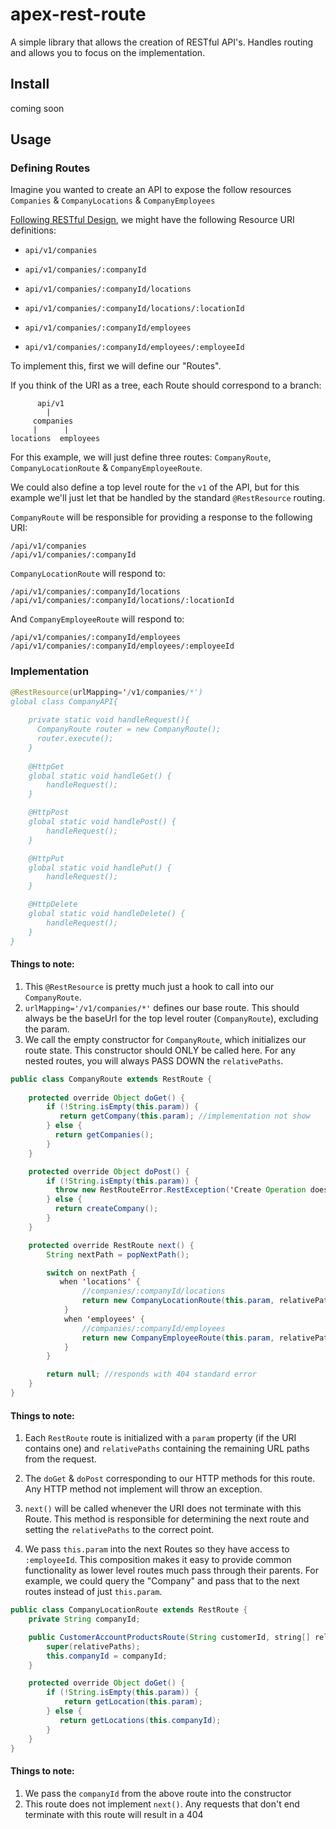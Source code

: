 # apex-rest-route

A simple library that allows the creation of RESTful API's.  Handles routing and allows you to focus on the implementation.

## Install
coming soon

## Usage

### Defining Routes

Imagine you wanted to create an API to expose the follow resources `Companies` & `CompanyLocations` & `CompanyEmployees`

[Following RESTful Design](https://hackernoon.com/restful-api-designing-guidelines-the-best-practices-60e1d954e7c9), we might have the following Resource URI definitions:

- `api/v1/companies`
- `api/v1/companies/:companyId`

- `api/v1/companies/:companyId/locations`
- `api/v1/companies/:companyId/locations/:locationId`

- `api/v1/companies/:companyId/employees`
- `api/v1/companies/:companyId/employees/:employeeId`

To implement this, first we will define our "Routes". 

If you think of the URI as a tree, each Route should correspond to a branch:

```
      api/v1
        |
     companies
     |      |
locations  employees
```

For this example, we will just define three routes: `CompanyRoute`, `CompanyLocationRoute` & `CompanyEmployeeRoute`.

We could also define a top level route for the `v1` of the API, but for this example we'll just let that be handled by the standard `@RestResource` routing.

`CompanyRoute` will be responsible for providing a response to the following URI:

```
/api/v1/companies
/api/v1/companies/:companyId
```

`CompanyLocationRoute` will respond to:

```
/api/v1/companies/:companyId/locations
/api/v1/companies/:companyId/locations/:locationId
```

And `CompanyEmployeeRoute` will respond to:

```
/api/v1/companies/:companyId/employees
/api/v1/companies/:companyId/employees/:employeeId
```

### Implementation

```java
@RestResource(urlMapping='/v1/companies/*')
global class CompanyAPI{
    
    private static void handleRequest(){
      CompanyRoute router = new CompanyRoute();
      router.execute();
    }
    
    @HttpGet
    global static void handleGet() {
        handleRequest();
    }

    @HttpPost
    global static void handlePost() {
        handleRequest();
    }

    @HttpPut
    global static void handlePut() {
        handleRequest();
    }

    @HttpDelete
    global static void handleDelete() {
        handleRequest();
    }
}
```

#### Things to note:

1. This `@RestResource` is pretty much just a hook to call into our `CompanyRoute`. 
1. `urlMapping='/v1/companies/*'` defines our base route.  This should always be the baseUrl for the top level router (`CompanyRoute`), excluding the param.
1. We call the empty constructor for `CompanyRoute`, which initializes our route state.  This constructor should ONLY be called here.  For any nested routes, you will always PASS DOWN the `relativePaths`.

```java
public class CompanyRoute extends RestRoute {
 
    protected override Object doGet() {
        if (!String.isEmpty(this.param)) {
           return getCompany(this.param); //implementation not show
        } else {
          return getCompanies();
        }
    }

    protected override Object doPost() {
        if (!String.isEmpty(this.param)) {
          throw new RestRouteError.RestException('Create Operation does not support Company Identifier', 'NOT_SUPPORTED', 404);
        } else {
          return createCompany();
        }
    }

    protected override RestRoute next() {
        String nextPath = popNextPath();

        switch on nextPath {
           when 'locations' {
                //companies/:companyId/locations
                return new CompanyLocationRoute(this.param, relativePaths);
            }
            when 'employees' {
                //companies/:companyId/employees
                return new CompanyEmployeeRoute(this.param, relativePaths);
            }
        }

        return null; //responds with 404 standard error
    }
}
```

#### Things to note:

1. Each `RestRoute` route is initialized with a `param` property (if the URI contains one) and `relativePaths` containing the remaining URL paths from the request.

1. The `doGet` & `doPost` corresponding to our HTTP methods for this route.  Any HTTP method not implement will throw an exception.

1. `next()` will be called whenever the URI does not terminate with this Route. This method is responsible for determining the next route and setting the `relativePaths` to the correct point. 

1. We pass `this.param` into the next Routes so they have access to `:employeeId`.  This composition makes it easy to provide common functionality as lower level routes much pass through their parents.  For example, we could query the "Company" and pass that to the next routes instead of just `this.param`.

``` java
public class CompanyLocationRoute extends RestRoute {
    private String companyId;

    public CustomerAccountProductsRoute(String customerId, string[] relativePaths) {
        super(relativePaths);
        this.companyId = companyId;
    }

    protected override Object doGet() {
        if (!String.isEmpty(this.param)) {
            return getLocation(this.param);
        } else {
           return getLocations(this.companyId);
        }
    }
}
```

#### Things to note:

1. We pass the `companyId` from the above route into the constructor
1. This route does not implement `next()`.  Any requests that don't end terminate with this route will result in a 404
